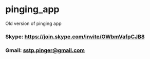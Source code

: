 # pinging_app
Old version of pinging app

### Skype: https://join.skype.com/invite/OWbmVafpCJB8
### Gmail: sstp.pinger@gmail.com
